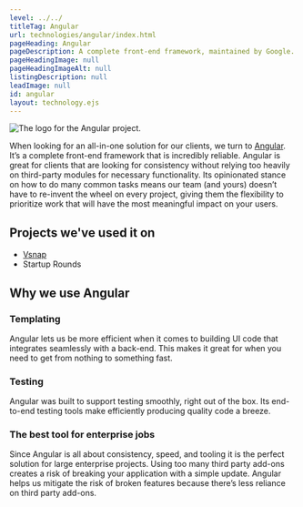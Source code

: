 ```yaml
---
level: ../../
titleTag: Angular
url: technologies/angular/index.html
pageHeading: Angular
pageDescription: A complete front-end framework, maintained by Google.
pageHeadingImage: null
pageHeadingImageAlt: null
listingDescription: null
leadImage: null
id: angular
layout: technology.ejs
---
```


<div class="services--container-image right">
  <img src="../../images/technology-icons/angular-logo.svg" alt="The logo for the Angular project." />
</div>

<p>When looking for an all-in-one solution for our clients, we turn to <a href="https://angular.io/">Angular</a>. It’s a complete front-end framework that is incredibly reliable. Angular is great for clients that are looking for consistency without relying too heavily on third-party modules for necessary functionality. Its opinionated stance on how to do many common tasks means our team (and yours) doesn’t have to re-invent the wheel on every project, giving them the flexibility to prioritize work that will have the most meaningful impact on your users.</p>

<h2>Projects we've used it on</h2>

<ul>
  <li><a href="../../case_study/vsnap">Vsnap</a></li>
  <li>Startup Rounds</li>
</ul>

<h2>Why we use Angular</h2>

<h3>Templating</h3>

<p>Angular lets us be more efficient when it comes to building UI code that integrates seamlessly with a back-end. This makes it great for when you need to get from nothing to something fast.</p>

<h3>Testing</h3>

<p>Angular was built to support testing smoothly, right out of the box. Its end-to-end testing tools make efficiently producing quality code a breeze.</p>

<h3>The best tool for enterprise jobs</h3>

<p>Since Angular is all about consistency, speed, and tooling it is the perfect solution for large enterprise projects. Using too many third party add-ons creates a risk of breaking your application with a simple update. Angular helps us mitigate the risk of broken features because there’s less reliance on third party add-ons.</p>